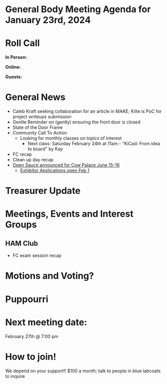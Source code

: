 # General Body Meeting Agenda for January 23rd, 2024
# Roll Call
**In Person:**

**Online:** 

**Guests:** 

# General News
- Caleb Kraft seeking collaboration for an article in MAKE; Kilte is PoC for project writeups submission
- Gentle Reminder on (gently) ensuring the front door is closed
- State of the Door Frame
- Community Call To Action
  - Looking for monthly classes on topics of interest
    - Next class: Saturday February 24th at 11am - "KiCad: From idea to board" by Kay
- FC recap
- Clean up day recap
- [Open Sauce announced for Cow Palace June 15-16](https://opensauce.live/)
  - [Exhibitor Applications open Feb 1](https://opensauce.live/exhibit-application/)
  
# Treasurer Update

# Meetings, Events and Interest Groups


## HAM Club
- FC exam session recap
  
# Motions and Voting?

    
# Puppourri


# Next meeting date:
February 27th @ 7:00 pm

# How to join!
We depend on your support!! $100 a month; talk to people in blue labcoats to inquire
